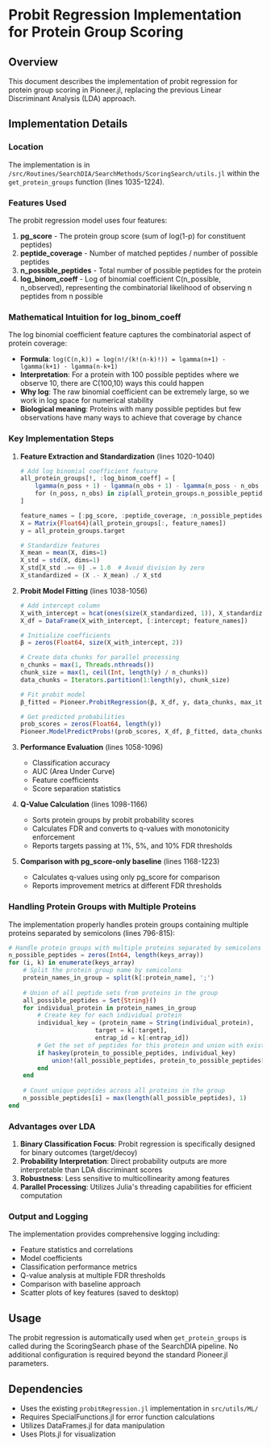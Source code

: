 # Probit Regression Implementation for Protein Group Scoring

## Overview
This document describes the implementation of probit regression for protein group scoring in Pioneer.jl, replacing the previous Linear Discriminant Analysis (LDA) approach.

## Implementation Details

### Location
The implementation is in `/src/Routines/SearchDIA/SearchMethods/ScoringSearch/utils.jl` within the `get_protein_groups` function (lines 1035-1224).

### Features Used
The probit regression model uses four features:
1. **pg_score** - The protein group score (sum of log(1-p) for constituent peptides)
2. **peptide_coverage** - Number of matched peptides / number of possible peptides  
3. **n_possible_peptides** - Total number of possible peptides for the protein
4. **log_binom_coeff** - Log of binomial coefficient C(n_possible, n_observed), representing the combinatorial likelihood of observing n peptides from n possible

### Mathematical Intuition for log_binom_coeff

The log binomial coefficient feature captures the combinatorial aspect of protein coverage:
- **Formula**: `log(C(n,k)) = log(n!/(k!(n-k)!)) = lgamma(n+1) - lgamma(k+1) - lgamma(n-k+1)`
- **Interpretation**: For a protein with 100 possible peptides where we observe 10, there are C(100,10) ways this could happen
- **Why log**: The raw binomial coefficient can be extremely large, so we work in log space for numerical stability
- **Biological meaning**: Proteins with many possible peptides but few observations have many ways to achieve that coverage by chance

### Key Implementation Steps

1. **Feature Extraction and Standardization** (lines 1020-1040)
   ```julia
   # Add log binomial coefficient feature
   all_protein_groups[!, :log_binom_coeff] = [
       lgamma(n_poss + 1) - lgamma(n_obs + 1) - lgamma(n_poss - n_obs + 1)
       for (n_poss, n_obs) in zip(all_protein_groups.n_possible_peptides, all_protein_groups.n_peptides)
   ]
   
   feature_names = [:pg_score, :peptide_coverage, :n_possible_peptides, :log_binom_coeff]
   X = Matrix{Float64}(all_protein_groups[:, feature_names])
   y = all_protein_groups.target
   
   # Standardize features
   X_mean = mean(X, dims=1)
   X_std = std(X, dims=1)
   X_std[X_std .== 0] .= 1.0  # Avoid division by zero
   X_standardized = (X .- X_mean) ./ X_std
   ```

2. **Probit Model Fitting** (lines 1038-1056)
   ```julia
   # Add intercept column
   X_with_intercept = hcat(ones(size(X_standardized, 1)), X_standardized)
   X_df = DataFrame(X_with_intercept, [:intercept; feature_names])
   
   # Initialize coefficients
   β = zeros(Float64, size(X_with_intercept, 2))
   
   # Create data chunks for parallel processing
   n_chunks = max(1, Threads.nthreads())
   chunk_size = max(1, ceil(Int, length(y) / n_chunks))
   data_chunks = Iterators.partition(1:length(y), chunk_size)
   
   # Fit probit model
   β_fitted = Pioneer.ProbitRegression(β, X_df, y, data_chunks, max_iter=30)
   
   # Get predicted probabilities
   prob_scores = zeros(Float64, length(y))
   Pioneer.ModelPredictProbs!(prob_scores, X_df, β_fitted, data_chunks)
   ```

3. **Performance Evaluation** (lines 1058-1096)
   - Classification accuracy
   - AUC (Area Under Curve)
   - Feature coefficients
   - Score separation statistics

4. **Q-Value Calculation** (lines 1098-1166)
   - Sorts protein groups by probit probability scores
   - Calculates FDR and converts to q-values with monotonicity enforcement
   - Reports targets passing at 1%, 5%, and 10% FDR thresholds

5. **Comparison with pg_score-only baseline** (lines 1168-1223)
   - Calculates q-values using only pg_score for comparison
   - Reports improvement metrics at different FDR thresholds

### Handling Protein Groups with Multiple Proteins

The implementation properly handles protein groups containing multiple proteins separated by semicolons (lines 796-815):
```julia
# Handle protein groups with multiple proteins separated by semicolons
n_possible_peptides = zeros(Int64, length(keys_array))
for (i, k) in enumerate(keys_array)
    # Split the protein group name by semicolons
    protein_names_in_group = split(k[:protein_name], ';')
    
    # Union of all peptide sets from proteins in the group
    all_possible_peptides = Set{String}()
    for individual_protein in protein_names_in_group
        # Create key for each individual protein
        individual_key = (protein_name = String(individual_protein), 
                        target = k[:target], 
                        entrap_id = k[:entrap_id])
        # Get the set of peptides for this protein and union with existing
        if haskey(protein_to_possible_peptides, individual_key)
            union!(all_possible_peptides, protein_to_possible_peptides[individual_key])
        end
    end
    
    # Count unique peptides across all proteins in the group
    n_possible_peptides[i] = max(length(all_possible_peptides), 1)
end
```

### Advantages over LDA
1. **Binary Classification Focus**: Probit regression is specifically designed for binary outcomes (target/decoy)
2. **Probability Interpretation**: Direct probability outputs are more interpretable than LDA discriminant scores
3. **Robustness**: Less sensitive to multicollinearity among features
4. **Parallel Processing**: Utilizes Julia's threading capabilities for efficient computation

### Output and Logging
The implementation provides comprehensive logging including:
- Feature statistics and correlations
- Model coefficients
- Classification performance metrics
- Q-value analysis at multiple FDR thresholds
- Comparison with baseline approach
- Scatter plots of key features (saved to desktop)

## Usage
The probit regression is automatically used when `get_protein_groups` is called during the ScoringSearch phase of the SearchDIA pipeline. No additional configuration is required beyond the standard Pioneer.jl parameters.

## Dependencies
- Uses the existing `probitRegression.jl` implementation in `src/utils/ML/`
- Requires SpecialFunctions.jl for error function calculations
- Utilizes DataFrames.jl for data manipulation
- Uses Plots.jl for visualization